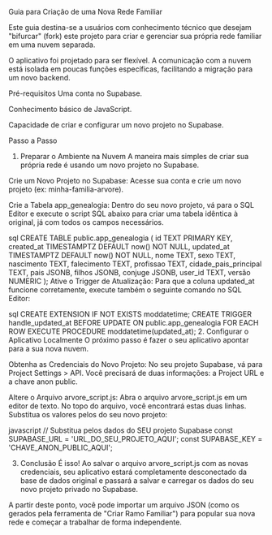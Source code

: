 Guia para Criação de uma Nova Rede Familiar

Este guia destina-se a usuários com conhecimento técnico que desejam "bifurcar" (fork﻿) este projeto para criar e gerenciar sua própria rede familiar em uma nuvem separada.

O aplicativo foi projetado para ser flexível. A comunicação com a nuvem está isolada em poucas funções específicas, facilitando a migração para um novo backend﻿.

Pré-requisitos
Uma conta no Supabase.

Conhecimento básico de JavaScript.

Capacidade de criar e configurar um novo projeto no Supabase.

Passo a Passo
1. Preparar o Ambiente na Nuvem
A maneira mais simples de criar sua própria rede é usando um novo projeto no Supabase.

Crie um Novo Projeto no Supabase: Acesse sua conta e crie um novo projeto (ex: minha-familia-arvore).

Crie a Tabela app_genealogia: Dentro do seu novo projeto, vá para o SQL Editor﻿ e execute o script﻿ SQL abaixo para criar uma tabela idêntica à original, já com todos os campos necessários.

sql
CREATE TABLE public.app_genealogia (
  id TEXT PRIMARY KEY,
  created_at TIMESTAMPTZ DEFAULT now() NOT NULL,
  updated_at TIMESTAMPTZ DEFAULT now() NOT NULL,
  nome TEXT,
  sexo TEXT,
  nascimento TEXT,
  falecimento TEXT,
  profissao TEXT,
  cidade_pais_principal TEXT,
  pais JSONB,
  filhos JSONB,
  conjuge JSONB,
  user_id TEXT,
  versão NUMERIC
);
Ative o Trigger﻿ de Atualização: Para que a coluna updated_at funcione corretamente, execute também o seguinte comando no SQL Editor﻿:

sql
CREATE EXTENSION IF NOT EXISTS moddatetime;
CREATE TRIGGER handle_updated_at
BEFORE UPDATE ON public.app_genealogia
FOR EACH ROW
EXECUTE PROCEDURE moddatetime(updated_at);
2. Configurar o Aplicativo Localmente
O próximo passo é fazer o seu aplicativo apontar para a sua nova nuvem.

Obtenha as Credenciais do Novo Projeto: No seu projeto Supabase, vá para Project Settings﻿ > API. Você precisará de duas informações: a Project URL﻿ e a chave anon public﻿.

Altere o Arquivo arvore_script.js: Abra o arquivo arvore_script.js em um editor de texto. No topo do arquivo, você encontrará estas duas linhas. Substitua os valores pelos do seu novo projeto:

javascript
// Substitua pelos dados do SEU projeto Supabase
const SUPABASE_URL = 'URL_DO_SEU_PROJETO_AQUI';
const SUPABASE_KEY = 'CHAVE_ANON_PUBLIC_AQUI';

3. Conclusão
É isso! Ao salvar o arquivo arvore_script.js com as novas credenciais, seu aplicativo estará completamente desconectado da base de dados original e passará a salvar e carregar os dados do seu novo projeto privado no Supabase.

A partir deste ponto, você pode importar um arquivo JSON (como os gerados pela ferramenta de "Criar Ramo Familiar") para popular sua nova rede e começar a trabalhar de forma independente.
